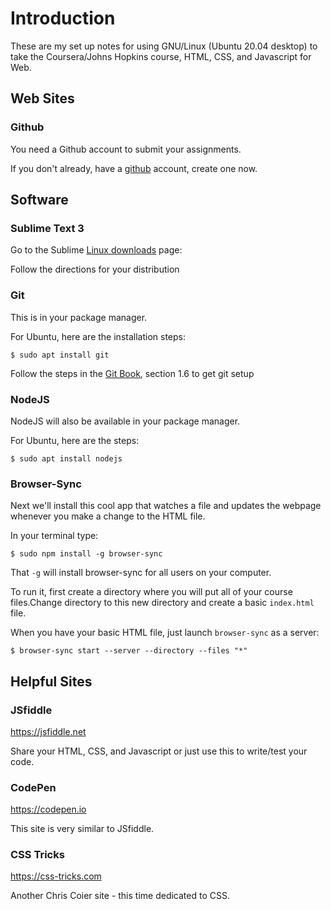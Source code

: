 # Introduction

These are my set up notes for using GNU/Linux (Ubuntu 20.04 desktop) to take the Coursera/Johns Hopkins course, HTML, CSS, and Javascript for Web.

## Web Sites

### Github

You need a Github account to submit your assignments.

If you don't already, have a [github](https://github.com) account, create one now.

## Software

### Sublime Text 3

Go to the Sublime [Linux downloads](https://www.sublimetext.com/docs/3/linux_repositories.html) page: 

Follow the directions for your distribution

### Git

This is in your package manager.

For Ubuntu, here are the installation steps:

	$ sudo apt install git
  
Follow the steps in the [Git Book](https://git-scm.com/book/en/v2), section 1.6 to get git setup

### NodeJS

NodeJS will also be available in your package manager.

For Ubuntu, here are the steps:

	$ sudo apt install nodejs

### Browser-Sync

Next we'll install this cool app that watches a file and updates the webpage whenever you make a change to the HTML file.

In your terminal type:

	$ sudo npm install -g browser-sync

That `-g` will install browser-sync for all users on your computer.

To run it, first create a directory where you will put all of your course files.Change directory to this new directory and create a basic `index.html` file.

When you have your basic HTML file, just launch `browser-sync` as a server:

	$ browser-sync start --server --directory --files "*"

## Helpful Sites

### JSfiddle

https://jsfiddle.net

Share your HTML, CSS, and Javascript or just use this to write/test your code.

### CodePen

https://codepen.io

This site is very similar to JSfiddle.

### CSS Tricks

https://css-tricks.com

Another Chris Coier site - this time dedicated to CSS.

